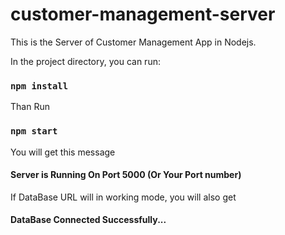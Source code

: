 # customer-management-server
This is the Server of Customer Management App in Nodejs.

In the project directory, you can run:
### `npm install`

Than Run
### `npm start`

You will get this message
#### Server is Running On Port 5000 (Or Your Port number)

If DataBase URL will in working mode, you will also get
#### DataBase Connected Successfully...





